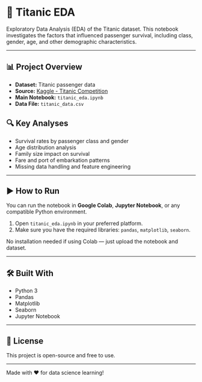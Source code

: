 # 🚢 Titanic EDA

Exploratory Data Analysis (EDA) of the Titanic dataset. This notebook investigates the factors that influenced passenger survival, including class, gender, age, and other demographic characteristics.

---

## 📊 Project Overview

- **Dataset:** Titanic passenger data
- **Source:** [Kaggle - Titanic Competition](https://www.kaggle.com/competitions/titanic/data)
- **Main Notebook:** `titanic_eda.ipynb`
- **Data File:** `titanic_data.csv`

## 🔍 Key Analyses

- Survival rates by passenger class and gender
- Age distribution analysis
- Family size impact on survival
- Fare and port of embarkation patterns
- Missing data handling and feature engineering

---

## ▶️ How to Run

You can run the notebook in **Google Colab**, **Jupyter Notebook**, or any compatible Python environment.

1. Open `titanic_eda.ipynb` in your preferred platform.
2. Make sure you have the required libraries: `pandas`, `matplotlib`, `seaborn`.

No installation needed if using Colab — just upload the notebook and dataset.

---

## 🛠️ Built With

- Python 3
- Pandas
- Matplotlib
- Seaborn
- Jupyter Notebook

---

## 📄 License

This project is open-source and free to use.

---

Made with ❤️ for data science learning!